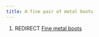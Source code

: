 ```yaml
---
title: A fine pair of metal boots
---
```


1.  REDIRECT [Fine metal boots](Fine_metal_boots "wikilink")